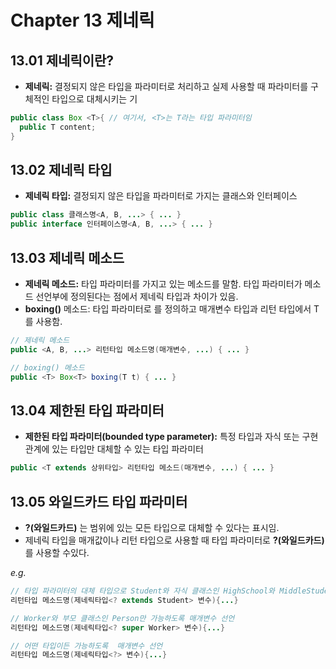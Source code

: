 # Chapter 13 제네릭
## 13.01 제네릭이란?
- **제네릭:** 결정되지 않은 타입을 파라미터로 처리하고 실제 사용할 때 파라미터를 구체적인 타입으로 대체시키는 기  

```java
public class Box <T>{ // 여기서, <T>는 T라는 타입 파라미터임
  public T content;
}
```

## 13.02 제네릭 타입
- **제네릭 타입:** 결정되지 않은 타입을 파라미터로 가지는 클래스와 인터페이스

```java
public class 클래스명<A, B, ...> { ... }
public interface 인터페이스명<A, B, ...> { ... }
```

## 13.03 제네릭 메소드
- **제네릭 메소드:** 타입 파라미터를 가지고 있는 메소드를 말함. 타입 파라미터가 메소드 선언부에 정의된다는 점에서 제네릭 타입과 차이가 있음.
- **boxing()** 메소드: 타입 파라미터로 <T>를 정의하고 매개변수 타입과 리턴 타입에서 T를 사용함.

```java
// 제네릭 메소드
public <A, B, ...> 리턴타입 메소드명(매개변수, ...) { ... }

// boxing() 메소드
public <T> Box<T> boxing(T t) { ... }
```

## 13.04 제한된 타입 파라미터
- **제한된 타입 파라미터(bounded type parameter):** 특정 타입과 자식 또는 구현 관계에 있는 타입만 대체할 수 있는 타입 파라미터

```java
public <T extends 상위타입> 리턴타입 메소드(매개변수, ...) { ... }
```

## 13.05 와일드카드 타입 파라미터
- **?(와일드카드)** 는 범위에 있는 모든 타입으로 대체할 수 있다는 표시임.
- 제네릭 타입을 매개값이나 리턴 타입으로 사용할 때 타입 파라미터로 **?(와일드카드)** 를 사용할 수있다.

*e.g.* 

```java
// 타입 파라미터의 대체 타입으로 Student와 자식 클래스인 HighSchool와 MiddleStudent만 가능하도록 매개변수 선언
리턴타입 메소드명(제네릭타입<? extends Student> 변수){...}

// Worker와 부모 클래스인 Person만 가능하도록 매개변수 선언
리턴타입 메소드명(제네릭타입<? super Worker> 변수){...}

// 어떤 타입이든 가능하도록  매개변수 선언
리턴타입 메소드명(제네릭타입<?> 변수){...}
```
